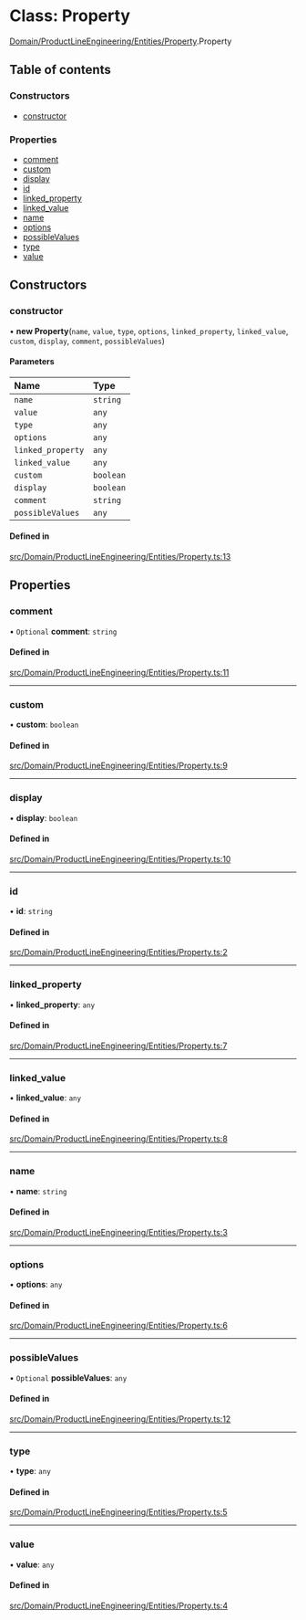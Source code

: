 # Class: Property

[Domain/ProductLineEngineering/Entities/Property](../wiki/Domain.ProductLineEngineering.Entities.Property).Property

## Table of contents

### Constructors

- [constructor](../wiki/Domain.ProductLineEngineering.Entities.Property.Property#constructor)

### Properties

- [comment](../wiki/Domain.ProductLineEngineering.Entities.Property.Property#comment)
- [custom](../wiki/Domain.ProductLineEngineering.Entities.Property.Property#custom)
- [display](../wiki/Domain.ProductLineEngineering.Entities.Property.Property#display)
- [id](../wiki/Domain.ProductLineEngineering.Entities.Property.Property#id)
- [linked\_property](../wiki/Domain.ProductLineEngineering.Entities.Property.Property#linked_property)
- [linked\_value](../wiki/Domain.ProductLineEngineering.Entities.Property.Property#linked_value)
- [name](../wiki/Domain.ProductLineEngineering.Entities.Property.Property#name)
- [options](../wiki/Domain.ProductLineEngineering.Entities.Property.Property#options)
- [possibleValues](../wiki/Domain.ProductLineEngineering.Entities.Property.Property#possiblevalues)
- [type](../wiki/Domain.ProductLineEngineering.Entities.Property.Property#type)
- [value](../wiki/Domain.ProductLineEngineering.Entities.Property.Property#value)

## Constructors

### constructor

• **new Property**(`name`, `value`, `type`, `options`, `linked_property`, `linked_value`, `custom`, `display`, `comment`, `possibleValues`)

#### Parameters

| Name | Type |
| :------ | :------ |
| `name` | `string` |
| `value` | `any` |
| `type` | `any` |
| `options` | `any` |
| `linked_property` | `any` |
| `linked_value` | `any` |
| `custom` | `boolean` |
| `display` | `boolean` |
| `comment` | `string` |
| `possibleValues` | `any` |

#### Defined in

[src/Domain/ProductLineEngineering/Entities/Property.ts:13](https://github.com/94briel/VariaMosPLE/blob/0611efd/src/Domain/ProductLineEngineering/Entities/Property.ts#L13)

## Properties

### comment

• `Optional` **comment**: `string`

#### Defined in

[src/Domain/ProductLineEngineering/Entities/Property.ts:11](https://github.com/94briel/VariaMosPLE/blob/0611efd/src/Domain/ProductLineEngineering/Entities/Property.ts#L11)

___

### custom

• **custom**: `boolean`

#### Defined in

[src/Domain/ProductLineEngineering/Entities/Property.ts:9](https://github.com/94briel/VariaMosPLE/blob/0611efd/src/Domain/ProductLineEngineering/Entities/Property.ts#L9)

___

### display

• **display**: `boolean`

#### Defined in

[src/Domain/ProductLineEngineering/Entities/Property.ts:10](https://github.com/94briel/VariaMosPLE/blob/0611efd/src/Domain/ProductLineEngineering/Entities/Property.ts#L10)

___

### id

• **id**: `string`

#### Defined in

[src/Domain/ProductLineEngineering/Entities/Property.ts:2](https://github.com/94briel/VariaMosPLE/blob/0611efd/src/Domain/ProductLineEngineering/Entities/Property.ts#L2)

___

### linked\_property

• **linked\_property**: `any`

#### Defined in

[src/Domain/ProductLineEngineering/Entities/Property.ts:7](https://github.com/94briel/VariaMosPLE/blob/0611efd/src/Domain/ProductLineEngineering/Entities/Property.ts#L7)

___

### linked\_value

• **linked\_value**: `any`

#### Defined in

[src/Domain/ProductLineEngineering/Entities/Property.ts:8](https://github.com/94briel/VariaMosPLE/blob/0611efd/src/Domain/ProductLineEngineering/Entities/Property.ts#L8)

___

### name

• **name**: `string`

#### Defined in

[src/Domain/ProductLineEngineering/Entities/Property.ts:3](https://github.com/94briel/VariaMosPLE/blob/0611efd/src/Domain/ProductLineEngineering/Entities/Property.ts#L3)

___

### options

• **options**: `any`

#### Defined in

[src/Domain/ProductLineEngineering/Entities/Property.ts:6](https://github.com/94briel/VariaMosPLE/blob/0611efd/src/Domain/ProductLineEngineering/Entities/Property.ts#L6)

___

### possibleValues

• `Optional` **possibleValues**: `any`

#### Defined in

[src/Domain/ProductLineEngineering/Entities/Property.ts:12](https://github.com/94briel/VariaMosPLE/blob/0611efd/src/Domain/ProductLineEngineering/Entities/Property.ts#L12)

___

### type

• **type**: `any`

#### Defined in

[src/Domain/ProductLineEngineering/Entities/Property.ts:5](https://github.com/94briel/VariaMosPLE/blob/0611efd/src/Domain/ProductLineEngineering/Entities/Property.ts#L5)

___

### value

• **value**: `any`

#### Defined in

[src/Domain/ProductLineEngineering/Entities/Property.ts:4](https://github.com/94briel/VariaMosPLE/blob/0611efd/src/Domain/ProductLineEngineering/Entities/Property.ts#L4)
